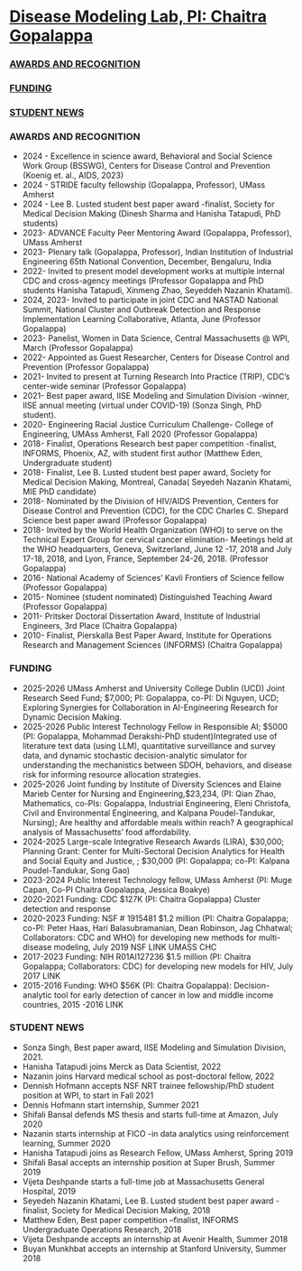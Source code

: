 # [Disease Modeling Lab, PI: Chaitra Gopalappa](https://diseasemodeling.github.io)
### [AWARDS AND RECOGNITION](#AWARDS)
### [FUNDING](#FUNDING)
### [STUDENT NEWS](#STUDENT-NEWS)

### <a id="AWARDS"></a> AWARDS AND RECOGNITION
* 2024 - Excellence in science award, Behavioral and Social Science Work Group (BSSWG), Centers for Disease Control and Prevention (Koenig et. al., AIDS, 2023)
* 2024 - STRIDE faculty fellowship (Gopalappa, Professor), UMass Amherst
* 2024 - Lee B. Lusted student best paper award -finalist, Society for Medical Decision Making (Dinesh Sharma and Hanisha Tatapudi, PhD students)
* 2023- ADVANCE Faculty Peer Mentoring Award (Gopalappa, Professor), UMass Amherst
* 2023- Plenary talk (Gopalappa, Professor), Indian Institution of Industrial Engineering 65th National Convention, December, Bengaluru, India
* 2022- Invited to present model development works at multiple internal CDC and cross-agency meetings (Professor Gopalappa and PhD students Hanisha Tatapudi, Xinmeng Zhao, Seyeddeh Nazanin Khatami).
* 2024, 2023- Invited to participate in joint CDC and NASTAD National Summit, National Cluster and Outbreak Detection and Response Implementation Learning Collaborative, Atlanta, June (Professor Gopalappa)
* 2023- Panelist, Women in Data Science, Central Massachusetts @ WPI, March (Professor Gopalappa)
* 2022- Appointed as Guest Researcher, Centers for Disease Control and Prevention (Professor Gopalappa)
* 2021- Invited to present at Turning Research Into Practice (TRIP), CDC’s center-wide seminar (Professor Gopalappa)
* 2021- Best paper award, IISE Modeling and Simulation Division -winner, IISE annual meeting (virtual under COVID-19) (Sonza Singh, PhD student).
* 2020- Engineering Racial Justice Curriculum Challenge- College of Engineering, UMAss Amherst, Fall 2020 (Professor Gopalappa)
* 2018- Finalist, Operations Research best paper competition -finalist, INFORMS, Phoenix, AZ, with student first author (Matthew Eden, Undergraduate student) 
* 2018- Finalist, Lee B. Lusted student best paper award, Society for Medical Decision Making, Montreal, Canada( Seyedeh Nazanin Khatami, MIE PhD candidate)
* 2018- Nominated by the Division of HIV/AIDS Prevention, Centers for Disease Control and Prevention (CDC), for the CDC Charles C. Shepard Science best paper award (Professor Gopalappa)
* 2018- Invited by the World Health Organization (WHO) to serve on the Technical Expert Group for cervical cancer elimination- Meetings held at the WHO headquarters, Geneva, Switzerland, June 12 -17, 2018 and July 17-18, 2018, and Lyon, France, September 24-26, 2018. (Professor Gopalappa)
* 2016- National Academy of Sciences’ Kavli Frontiers of Science fellow (Professor Gopalappa)
* 2015- Nominee (student nominated) Distinguished Teaching Award (Professor Gopalappa)
* 2011- Pritsker Doctoral Dissertation Award, Institute of Industrial Engineers, 3rd Place (Chaitra Gopalappa)
* 2010- Finalist, Pierskalla Best Paper Award, Institute for Operations Research and Management Sciences (INFORMS) (Chaitra Gopalappa)

### <a id="FUNDING"></a>FUNDING
* 2025-2026 UMass Amherst and University College Dublin (UCD) Joint Research Seed Fund; $7,000; PI: Gopalappa, co-PI: Di Nguyen, UCD; Exploring Synergies for Collaboration in AI-Engineering Research for Dynamic Decision Making.
*	2025-2026 Public Interest Technology Fellow in Responsible AI; $5000 (PI: Gopalappa, Mohammad Derakshi-PhD student)Integrated use of literature text data (using LLM), quantitative surveillance and survey data, and dynamic stochastic decision-analytic simulator for understanding the mechanistics between SDOH, behaviors, and disease risk for informing resource allocation strategies. 
*	2025-2026 Joint funding by Institute of Diversity Sciences and Elaine Marieb Center for Nursing and Engineering,$23,234,  (PI: Qian Zhao, Mathematics, co-PIs: Gopalappa, Industrial Engineering, Eleni Christofa, Civil and Environmental Engineering, and Kalpana Poudel-Tandukar, Nursing); Are healthy and affordable meals within reach? A geographical analysis of Massachusetts’ food affordability.
* 2024-2025 Large-scale Integrative Research Awards (LIRA), $30,000; Planning Grant: Center for Multi-Sectoral Decision Analytics for Health and Social Equity and Justice, ; $30,000 (PI: Gopalappa; co-PI: Kalpana Poudel-Tandukar, Song Gao)
* 2023-2024 Public Interest Technology fellow, UMass Amherst (PI: Muge Capan, Co-PI Chaitra Gopalappa, Jessica Boakye)
* 2020-2021 Funding: CDC $127K (PI: Chaitra Gopalappa) Cluster detection and response
* 2020-2023 Funding: NSF # 1915481 $1.2 million (PI: Chaitra Gopalappa; co-PI: Peter Haas, Hari Balasubramanian, Dean Robinson, Jag Chhatwal; Collaborators: CDC and WHO) for developing new methods for multi-disease modeling, July 2019 NSF LINK UMASS  CHC
* 2017-2023 Funding: NIH R01AI127236 $1.5 million (PI: Chaitra Gopalappa; Collaborators: CDC) for developing new models for HIV, July 2017 LINK
* 2015-2016 Funding: WHO $56K (PI: Chaitra Gopalappa): Decision-analytic tool for early detection of cancer in low and middle income countries, 2015 -2016 LINK

### <a id="STUDENT-NEWS"></a>STUDENT NEWS
*   Sonza Singh, Best paper award, IISE Modeling and Simulation Division, 2021.
*   Hanisha Tatapudi joins Merck as Data Scientist, 2022
*   Nazanin joins Harvard medical school as post-doctoral fellow, 2022 
*   Dennish Hofmann accepts NSF NRT trainee fellowship/PhD student position at WPI, to start in Fall 2021
*   Dennis Hofmann start internship, Summer 2021
*   Shifali Bansal defends MS thesis and starts full-time at Amazon, July 2020
*   Nazanin starts internship at FICO -in data analytics using reinforcement learning, Summer 2020
*   Hanisha Tatapudi joins as Research Fellow, UMass Amherst, Spring 2019
*   Shifali Basal accepts an internship position at Super Brush,  Summer 2019
*   Vijeta Deshpande starts a full-time job at Massachusetts General Hospital, 2019
*   Seyedeh Nazanin Khatami, Lee B. Lusted student best paper award -finalist, Society for Medical Decision Making, 2018
*   Matthew Eden, Best paper competition –finalist, INFORMS Undergraduate Operations Research, 2018
*   Vijeta Deshpande accepts an internship at Avenir Health, Summer 2018 
*   Buyan Munkhbat accepts an internship at Stanford University, Summer 2018
